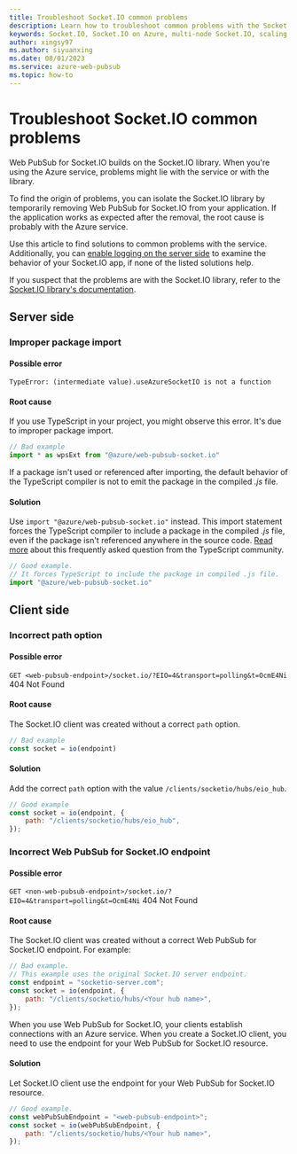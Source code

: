```yaml
---
title: Troubleshoot Socket.IO common problems
description: Learn how to troubleshoot common problems with the Socket.IO library and the Azure Web PubSub service.
keywords: Socket.IO, Socket.IO on Azure, multi-node Socket.IO, scaling Socket.IO, Socket.IO issues, socketio, azure socketio
author: xingsy97
ms.author: siyuanxing
ms.date: 08/01/2023
ms.service: azure-web-pubsub
ms.topic: how-to
---
```

# Troubleshoot Socket.IO common problems

Web PubSub for Socket.IO builds on the Socket.IO library. When you're using the Azure service, problems might lie with the service or with the library.

To find the origin of problems, you can isolate the Socket.IO library by temporarily removing Web PubSub for Socket.IO from your application. If the application works as expected after the removal, the root cause is probably with the Azure service.

Use this article to find solutions to common problems with the service. Additionally, you can [enable logging on the server side](./socketio-troubleshoot-logging.md#server-side) to examine the behavior of your Socket.IO app, if none of the listed solutions help.

If you suspect that the problems are with the Socket.IO library, refer to the [Socket.IO library's documentation](https://socket.io/docs/v4/troubleshooting-connection-issues/).

## Server side

### Improper package import

#### Possible error

`TypeError: (intermediate value).useAzureSocketIO is not a function`

#### Root cause

If you use TypeScript in your project, you might observe this error. It's due to improper package import.

```typescript
// Bad example
import * as wpsExt from "@azure/web-pubsub-socket.io"
```

If a package isn't used or referenced after importing, the default behavior of the TypeScript compiler is not to emit the package in the compiled *.js* file.

#### Solution

Use `import "@azure/web-pubsub-socket.io"` instead. This import statement forces the TypeScript compiler to include a package in the compiled *.js* file, even if the package isn't referenced anywhere in the source code. [Read more](https://github.com/Microsoft/TypeScript/wiki/FAQ#why-are-imports-being-elided-in-my-emit) about this frequently asked question from the TypeScript community.

```typescript
// Good example. 
// It forces TypeScript to include the package in compiled .js file.
import "@azure/web-pubsub-socket.io"
```

## Client side

### Incorrect path option

#### Possible error

`GET <web-pubsub-endpoint>/socket.io/?EIO=4&transport=polling&t=OcmE4Ni` 404 Not Found

#### Root cause

The Socket.IO client was created without a correct `path` option.

```javascript
// Bad example
const socket = io(endpoint)
```

#### Solution 

Add the correct `path` option with the value `/clients/socketio/hubs/eio_hub`.

```javascript
// Good example
const socket = io(endpoint, {
    path: "/clients/socketio/hubs/eio_hub",
});
```

### Incorrect Web PubSub for Socket.IO endpoint

#### Possible error

`GET <non-web-pubsub-endpoint>/socket.io/?EIO=4&transport=polling&t=OcmE4Ni` 404 Not Found

#### Root cause

The Socket.IO client was created without a correct Web PubSub for Socket.IO endpoint. For example:

```javascript
// Bad example. 
// This example uses the original Socket.IO server endpoint. 
const endpoint = "socketio-server.com";
const socket = io(endpoint, {
    path: "/clients/socketio/hubs/<Your hub name>",
});
```

When you use Web PubSub for Socket.IO, your clients establish connections with an Azure service. When you create a Socket.IO client, you need to use the endpoint for your Web PubSub for Socket.IO resource.  

#### Solution

Let Socket.IO client use the endpoint for your Web PubSub for Socket.IO resource.

```javascript
// Good example.
const webPubSubEndpoint = "<web-pubsub-endpoint>";
const socket = io(webPubSubEndpoint, {
    path: "/clients/socketio/hubs/<Your hub name>",
});
```
